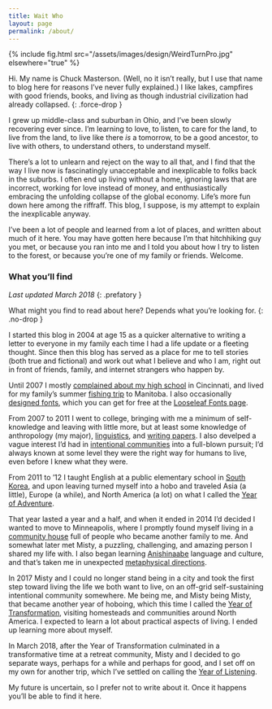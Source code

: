 ```yaml
---
title: Wait Who
layout: page
permalink: /about/
---
```


{% include fig.html src="/assets/images/design/WeirdTurnPro.jpg"
    elsewhere="true" %}

Hi. My name is Chuck Masterson. (Well, no it isn’t really, but I use that name to blog here for
reasons I’ve never fully explained.) I like lakes, campfires with good friends, books, and living as
though industrial civilization had already collapsed.
{: .force-drop }

I grew up middle-class and suburban in Ohio, and I’ve been slowly recovering ever since. I’m
learning to love, to listen, to care for the land, to live from the land, to live like there *is*
a tomorrow, to be a good ancestor, to live with others, to understand others, to understand myself.

There’s a lot to unlearn and reject on the way to all that, and I find that the way I live now is
fascinatingly unacceptable and inexplicable to folks back in the suburbs. I often end up living
without a home, ignoring laws that are incorrect, working for love instead of money, and
enthusiastically embracing the unfolding collapse of the global economy. Life’s more fun down here
among the riffraff. This blog, I suppose, is my attempt to explain the inexplicable anyway.

I’ve been a lot of people and learned from a lot of places, and written about much of it here. You
may have gotten here because I’m that hitchhiking guy you met, or because you ran into me and I told
you about how I try to listen to the forest, or because you’re one of my family or friends. Welcome.

### What you’ll find

*Last updated March 2018*
{: .prefatory }

What might you find to read about here? Depends what you’re looking for.
{: .no-drop }

I started this blog in 2004 at age 15 as a quicker alternative to writing a letter to everyone in my
family each time I had a life update or a fleeting thought. Since then this blog has served as
a place for me to tell stories (both true and fictional) and work out what I believe and who I am,
right out in front of friends, family, and internet strangers who happen by.

Until 2007 I mostly [complained about my high school](/wayfinding/#topic-not-a-real-school) in
Cincinnati, and lived for my family’s summer [fishing trip](/wayfinding/#topic-crowduck) to
Manitoba. I also occasionally [designed fonts](/wayfinding/#topic-fonts), which you can get for free
at the [Looseleaf Fonts page](http://looseleaf.chuckmasterson.com).

From 2007 to 2011 I went to college, bringing with me a minimum of self-knowledge and leaving with
little more, but at least some knowledge of anthropology (my major),
[linguistics](/wayfinding/#topic-language), and [writing papers](/assets/pdf/Big%20Words.pdf).
I also develped a vague interest I’d had in [intentional
communities](/wayfinding/#topic-communal-living) into a full-blown pursuit; I’d always known at some
level they were the right way for humans to live, even before I knew what they were.

From 2011 to ’12 I taught English at a public elementary school in [South
Korea](/wayfinding/#place-korea), and upon leaving turned myself into a hobo and traveled Asia (a
little), Europe (a while), and North America (a lot) on what I called the [Year of
Adventure](/wayfinding/#topic-year-of-adventure).

That year lasted a year and a half, and when it ended in 2014 I’d decided I wanted to move to
Minneapolis, where I promptly found myself living in a [community
house](/wayfinding/#topic-sprout-house) full of people who became another family to me. And somewhat
later met Misty, a puzzling, challenging, and amazing person I shared my life with. I also began
learning [Anishinaabe](/wayfinding/#topic-anishinaabe) language and culture, and that’s taken me in
unexpected [metaphysical directions](/wayfinding/#topic-religion).

In 2017 Misty and I could no longer stand being in a city and took the first step toward living the
life we both want to live, on an off-grid self-sustaining intentional community somewhere. Me being
me, and Misty being Misty, that became another year of hoboing, which this time I called the [Year
of Transformation](/wayfinding/#topic-year-of-transformation), visiting homesteads and communities
around North America. I expected to learn a lot about practical aspects of living. I ended up
learning more about myself.

In March 2018, after the Year of Transformation culminated in a transformative time at a retreat
community, Misty and I decided to go separate ways, perhaps for a while and perhaps for good, and
I set off on my own for another trip, which I’ve settled on calling the [Year of
Listening](/wayfinding/#topic-year-of-listening).

My future is uncertain, so I prefer not to write about it. Once it happens you’ll be able to find it
here.
